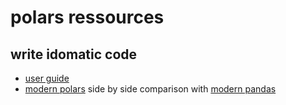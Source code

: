 # polars ressources

## write idomatic code

- [user guide](https://docs.pola.rs/)
- [modern polars](https://kevinheavey.github.io/modern-polars/) side by side comparison with [modern pandas](https://tomaugspurger.net/posts/modern-1-intro/)